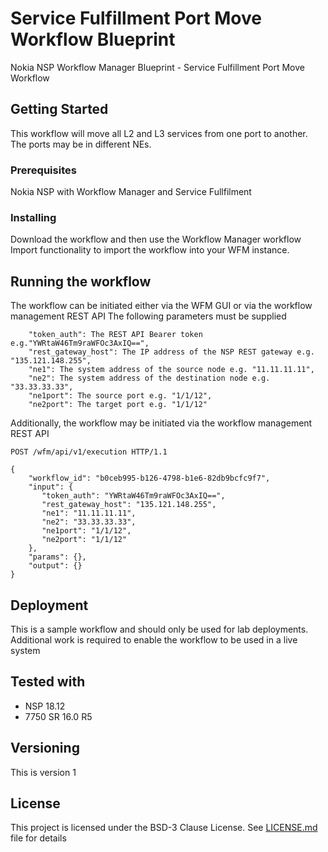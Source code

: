 # Service Fulfillment Port Move Workflow Blueprint

Nokia NSP Workflow Manager Blueprint - Service Fulfillment Port Move Workflow

## Getting Started

This workflow will move all L2 and L3 services from one port to another. The ports may be in different NEs.

### Prerequisites

Nokia NSP with Workflow Manager and Service Fullfilment

### Installing

Download the workflow and then use the Workflow Manager workflow Import functionality to import the workflow into your WFM instance.

## Running the workflow

The workflow can be initiated either via the WFM GUI or via the workflow management REST API
The following parameters must be supplied

```
    "token_auth": The REST API Bearer token e.g."YWRtaW46Tm9raWFOc3AxIQ==",
    "rest_gateway_host": The IP address of the NSP REST gateway e.g.  "135.121.148.255",
    "ne1": The system address of the source node e.g. "11.11.11.11",
    "ne2": The system address of the destination node e.g. "33.33.33.33",
    "ne1port": The source port e.g. "1/1/12",
    "ne2port": The target port e.g. "1/1/12"
```

Additionally, the workflow may be initiated via the workflow management REST API

```
POST /wfm/api/v1/execution HTTP/1.1

{
    "workflow_id": "b0ceb995-b126-4798-b1e6-82db9bcfc9f7",
    "input": {
       "token_auth": "YWRtaW46Tm9raWFOc3AxIQ==",
       "rest_gateway_host": "135.121.148.255",
       "ne1": "11.11.11.11",
       "ne2": "33.33.33.33",
       "ne1port": "1/1/12",
       "ne2port": "1/1/12"
    },
    "params": {},
    "output": {}
}
```


## Deployment

This is a sample workflow and should only be used for lab deployments. Additional work is required to enable the workflow to be used in a live system

## Tested with

* NSP 18.12
* 7750 SR 16.0 R5

## Versioning

This is version 1

## License

This project is licensed under the BSD-3 Clause License. See
[LICENSE.md](https://raw.githubusercontent.com/nokia/nsp-workflow/master/LICENSE.md) file for details
